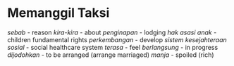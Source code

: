 # Memanggil Taksi
*sebab* - reason
*kira-kira* - about 
*penginapan* - lodging
*hak asasi anak* - children fundamental rights
*perkembangan* - develop
*sistem kesejahteraan sosial* - social healthcare system
*terasa* - feel
*berlangsung* - in progress
*dijodohkan* - to be arranged (arrange marriaged)
*manja* - spoiled (rich)
